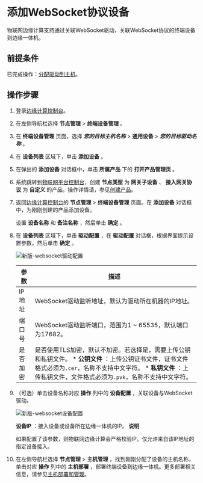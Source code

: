 添加WebSocket协议设备 
====================================

物联网边缘计算支持通过关联WebSocket驱动，关联WebSocket协议的终端设备到边缘一体机。

前提条件 
-------------------------

已完成操作：[分配驱动到主机](/cn.zh-CN/设备接入/设备管理/添加驱动关联设备/分配驱动到主机.md)。

操作步骤 
-------------------------

1. 登录[边缘计算控制台](https://iotedge.console.aliyun.com)。

   

2. 在左侧导航栏选择 **节点管理** \> **终端设备管理** 。

   

3. 在 **终端设备管理** 页面，选择 ***您的目标主机名称*** \> **通用设备** \> ***您的目标驱动名称*** 。

   

4. 在 **设备列表** 区域下，单击 **添加设备** 。

   

5. 在弹出的 **添加设备** 对话框中，单击 **所属产品** 下的 **打开产品管理页** 。

   

6. 系统跳转到[物联网平台控制台](http://iot.console.aliyun.com/)，创建 **节点类型** 为 **网关子设备** 、 **接入网关协议** 为 **自定义** 的产品。操作详情请，参见[创建产品](/cn.zh-CN/设备接入/创建产品.md)。

   

7. 返回[边缘计算控制台](https://iotedge.console.aliyun.com)的 **节点管理** \> **终端设备管理** 页面。在 **添加设备** 对话框中，为刚刚创建的产品添加设备。

   设置 **设备名称** 和 **备注名称** ，然后单击 **确定** 。
   

8. 在 **设备列表** 区域下，单击 **驱动配置** ，在 **驱动配置** 对话框，根据界面提示设置参数，然后单击 **确定** 。

   ![新版-websocket驱动配置](https://static-aliyun-doc.oss-accelerate.aliyuncs.com/assets/img/zh-CN/8554906261/p173565.png)
   

   |  参数  |                                                                                                                  描述                                                                                                                   |
   |------|---------------------------------------------------------------------------------------------------------------------------------------------------------------------------------------------------------------------------------------|
   | IP地址 | WebSocket驱动监听地址，默认为驱动所在机器的IP地址。                                                                                                                                                                                                       |
   | 端口号  | WebSocket驱动监听端口，范围为1 \~ 65535，默认端口为17682。                                                                                                                                                                                             |
   | 是否加密 | 是否使用TLS加密，默认不加密。若选择是，需要上传公钥和私钥文件。 * **公钥文件** ：上传公钥证书文件，证书文件格式必须为`.cer`，名称不支持中文字符。   * **私钥文件** ：上传私钥文件，文件格式必须为`.pvk`，名称不支持中文字符。    |

   

9. （可选）单击设备名称对应 **操作** 列中的 **设备配置** ，关联设备与WebSocket驱动。

   ![新版-websocket设备配置](https://static-aliyun-doc.oss-accelerate.aliyuncs.com/assets/img/zh-CN/3909385261/p173580.png)

   **设备IP** ：接入设备或设备所在边缘一体机的IP。
   **说明**

   如果配置了该参数，则物联网边缘计算会严格校验IP。仅允许来自该IP地址的指定设备接入。
   

10. 在左侧导航栏选择 **节点管理** \> **主机管理** ，找到刚刚分配了设备的主机名称，单击对应 **操作** 列中的 **主机部署** ，部署终端设备到边缘一体机。更多部署相关信息，请参见[主机部署和管理](/cn.zh-CN/主机管理/云端管理/主机部署和管理.md)。

    



